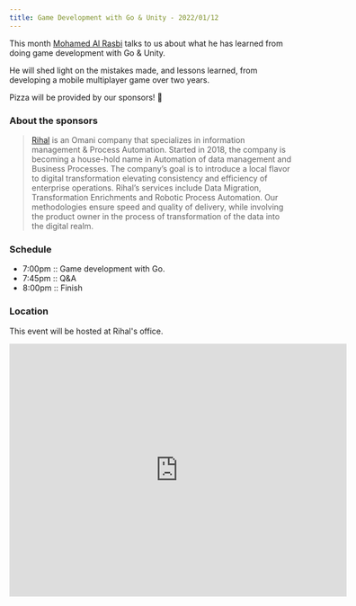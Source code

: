 ```yaml
---
title: Game Development with Go & Unity - 2022/01/12
---
```



This month [Mohamed Al Rasbi](https://om.linkedin.com/in/mohdrasbi) talks to us about what he has learned from doing game development with Go & Unity.

He will shed light on the mistakes made, and lessons learned, from developing a mobile multiplayer game over two years.

Pizza will be provided by our sponsors! 🍕

### About the sponsors

> [Rihal](https://rihal.om) is an Omani company that specializes in information management & Process Automation. Started in 2018, the company is becoming a house-hold name in Automation of data management and Business Processes. The company’s goal is to introduce a local flavor to digital transformation elevating consistency and efficiency of enterprise operations. Rihal’s services include Data Migration, Transformation Enrichments and Robotic Process Automation. Our methodologies ensure speed and quality of delivery, while involving the product owner in the process of transformation of the data into the digital realm.

### Schedule

- 7:00pm :: Game development with Go.
- 7:45pm :: Q&A
- 8:00pm :: Finish

### Location

This event will be hosted at Rihal's office.

<iframe src="https://www.google.com/maps/embed?pb=!1m18!1m12!1m3!1d1220.2343353757701!2d58.36835212076506!3d23.583863473368865!2m3!1f0!2f0!3f0!3m2!1i1024!2i768!4f13.1!3m3!1m2!1s0x3e8e01950c37d799%3A0x8c2c372614b85712!2sRihal%20-%20Data%20Migration%20and%20Services%20LLC!5e0!3m2!1sen!2som!4v1637151515769!5m2!1sen!2som" width="600" height="450" style="border:0;" allowfullscreen="" loading="lazy"></iframe>

